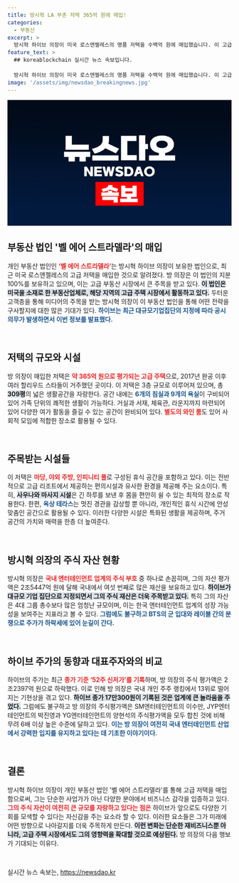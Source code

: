```yaml
---
title: 방시혁 LA 부촌 저택 365억 원에 매입!
categories:
  - 부동산
excerpt: >
  방시혁 하이브 의장이 미국 로스앤젤레스의 명품 저택을 수백억 원에 매입했습니다. 이 고급 저택은 저스틴 비버와 비욘세 부부 등이 거주한 곳으로, 방 의장의 부동산 전략이 주목받고 있습니다!
feature_text: >
  ## koreablockchain 실시간 뉴스 속보입니다.

  방시혁 하이브 의장이 미국 로스앤젤레스의 명품 저택을 수백억 원에 매입했습니다. 이 고급 저택은 저스틴 비버와 비욘세 부부 등이 거주한 곳으로, 방 의장의 부동산 전략이 주목받고 있습니다!
image: '/assets/img/newsdao_breakingnews.jpg'
---
```


<p><img src="/assets/img/newsdao_breakingnews.jpg" alt="koreablockchain 속보" /></p>

<h2 data-ke-size="size26">부동산 법인 '벨 에어 스트라델라'의 매입</h2>

<p data-ke-size="size16">개인 부동산 법인인 <b><span style="color: #ee2323;">‘벨 에어 스트라델라’</span></b>는 방시혁 하이브 의장이 보유한 법인으로, 최근 미국 로스앤젤레스의 고급 저택을 매입한 것으로 알려졌다. 방 의장은 이 법인의 지분 100%를 보유하고 있으며, 이는 고급 부동산 시장에서 큰 주목을 받고 있다. <b><span style="background-color: #21538527;">이 법인은 미국을 소재로 한 부동산업체로, 해당 지역의 고급 주택 시장에서 활동하고 있다.</span></b> 두터운 고객층을 통해 미디어의 주목을 받는 방시혁 의장이 이 부동산 법인을 통해 어떤 전략을 구사할지에 대한 많은 기대가 있다. <b><span style="color: #1a5490;">하이브는 최근 대규모기업집단의 지정에 따라 공시 의무가 발생하면서 이번 정보를 발표했다.</span></b></p>

<p data-ke-size="size16">&nbsp;</p>

<h2 data-ke-size="size26">저택의 규모와 시설</h2>

<p data-ke-size="size16">방 의장이 매입한 저택은 <b><span style="color: #ee2323;">약 365억 원으로 평가되는 고급 주택</span></b>으로, 2017년 완공 이후 여러 할리우드 스타들이 거주했던 곳이다. 이 저택은 3층 규모로 이루어져 있으며, 총 <b><span style="background-color: #21538527;">309평</span></b>의 넓은 생활공간을 자랑한다. 공간 내에는 <b><span style="color: #1a5490;">6개의 침실과 9개의 욕실</span></b>이 구비되어 있어 가족 단위의 쾌적한 생활이 가능하다. 거실과 서재, 체육관, 라운지까지 마련되어 있어 다양한 여가 활동을 즐길 수 있는 공간이 완비되어 있다. <b><span style="color: #ee2323;">별도의 와인 룸</span></b>도 있어 사회적 모임에 적합한 장소로 활용될 수 있다.</p>

<p data-ke-size="size16">&nbsp;</p>

<h2 data-ke-size="size26">주목받는 시설들</h2>

<p data-ke-size="size16">이 저택은 <b><span style="color: #ee2323;">마당, 야외 주방, 인피니티 풀</span></b>로 구성된 휴식 공간을 포함하고 있다. 이는 전반적으로 고급 리조트에서 제공하는 편의시설과 유사한 환경을 제공해 주는 요소이다. 특히, <b><span style="background-color: #21538527;">사우나와 마사지 시설</span></b>은 긴 하루를 보낸 후 몸을 편안히 쉴 수 있는 최적의 장소로 작용한다. 한편, <b><span style="color: #1a5490;">옥상 테라스</span></b>는 멋진 경관을 감상할 뿐 아니라, 개인적인 휴식 시간에 안성맞춤인 공간으로 활용될 수 있다. 이러한 다양한 시설은 특화된 생활을 제공하며, 주거 공간의 가치와 매력을 한층 더 높여준다.</p>

<p data-ke-size="size16">&nbsp;</p>

<h2 data-ke-size="size26">방시혁 의장의 주식 자산 현황</h2>

<p data-ke-size="size16">방시혁 의장은 <b><span style="color: #ee2323;">국내 엔터테인먼트 업계의 주식 부호</span></b> 중 하나로 손꼽히며, 그의 자산 평가액은 2조5447억 원에 달해 국내에서 여섯 번째로 많은 재산을 보유하고 있다. <b><span style="background-color: #21538527;">하이브가 대규모 기업 집단으로 지정되면서 그의 주식 재산은 더욱 주목받고 있다.</span></b> 특히 그의 자산은 4대 그룹 총수보다 많은 엄청난 규모이며, 이는 한국 엔터테인먼트 업계의 성장 가능성을 보여주는 지표라고 볼 수 있다. <b><span style="color: #1a5490;">그럼에도 불구하고 BTS의 군 입대와 레이블 간의 분쟁으로 주가가 하락세에 있어 눈길이 간다.</span></b></p>

<p data-ke-size="size16">&nbsp;</p>

<h2 data-ke-size="size26">하이브 주가의 동향과 대표주자와의 비교</h2>

<p data-ke-size="size16">하이브의 주가는 최근 <b><span style="color: #ee2323;">종가 기준 ‘52주 신저가’를 기록</span></b>하며, 방 의장의 주식 평가액은 2조2397억 원으로 하락했다. 이로 인해 방 의장은 국내 개인 주주 랭킹에서 13위로 떨어지는 기현상을 겪고 있다. <b><span style="background-color: #21538527;">하이브 종가 17만300원이 기록된 것은 업계에 큰 놀라움을 주었다.</span></b> 그럼에도 불구하고 방 의장의 주식평가액은 SM엔터테인먼트의 이수만, JYP엔터테인먼트의 박진영과 YG엔터테인먼트의 양현석의 주식평가액을 모두 합친 것에 비해 무려 6배 이상 높은 수준에 달하고 있다. <b><span style="color: #1a5490;">이는 방 의장이 여전히 국내 엔터테인먼트 산업에서 강력한 입지를 유지하고 있다는 데 기초한 이야기이다.</span></b></p>

<p data-ke-size="size16">&nbsp;</p>

<h2 data-ke-size="size26">결론</h2>

<p data-ke-size="size16">방시혁 하이브 의장이 개인 부동산 법인 '벨 에어 스트라델라'를 통해 고급 저택을 매입함으로써, 그는 단순한 사업가가 아닌 다양한 분야에서 비즈니스 감각을 입증하고 있다. <b><span style="color: #ee2323;">그의 주식 자산이 여전히 큰 규모를 자랑하고 있다는 점은</span></b> 하이브가 앞으로도 다양한 기회를 모색할 수 있다는 자신감을 주는 요소라 할 수 있다. 이러한 요소들은 그가 미래에 어떤 방향으로 나아갈지를 더욱 주목하게 만든다. <b><span style="background-color: #21538527;">이런 변화는 단순한 재비즈니스뿐 아니라, 고급 주택 시장에서도 그의 영향력을 확대할 것으로 예상된다.</span></b> 방 의장의 다음 행보가 기대되는 이유다.</p>

<p data-ke-size="size16">&nbsp;</p>
실시간 뉴스 속보는, <a href="https://newsdao.kr" rel="dofollow">https://newsdao.kr</a>


